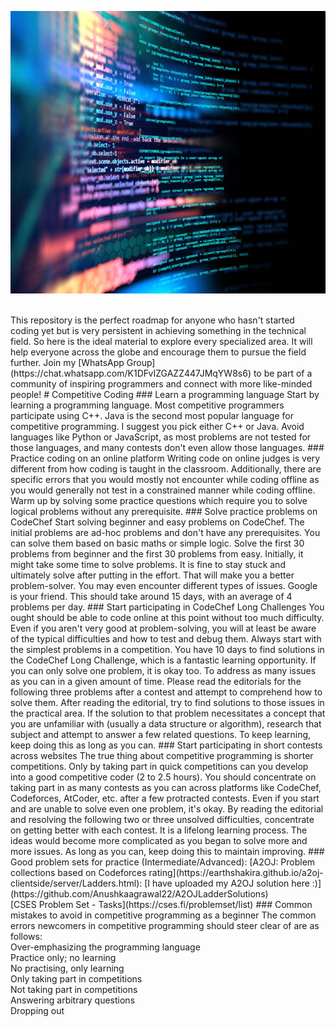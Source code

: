 
<p align="center">
<img src="./assets/img/intro.jpg" width="612" height = "452"><br/><br/>
</p>
This repository is the perfect roadmap for anyone who hasn't started coding yet but is very persistent in achieving something in the technical field. So here is the ideal material to explore every specialized area. It will help everyone across the globe and encourage them to pursue the field further.
Join my [WhatsApp Group](https://chat.whatsapp.com/K1DFvIZGAZZ447JMqYW8s6) to be part of a community of inspiring programmers and connect with more like-minded people!
# Competitive Coding
### Learn a programming language
Start by learning a programming language. Most competitive programmers participate using C++. Java is the second most popular language for competitive programming. I suggest you pick either C++ or Java. Avoid languages like Python or JavaScript, as most problems are not tested for those languages, and many contests don't even allow those languages.
### Practice coding on an online platform
Writing code on online judges is very different from how coding is taught in the classroom. Additionally, there are specific errors that you would mostly not encounter while coding offline as you would generally not test in a constrained manner while coding offline. Warm up by solving some practice questions which require you to solve logical problems without any prerequisite.
### Solve practice problems on CodeChef
Start solving beginner and easy problems on CodeChef. The initial problems are ad-hoc problems and don't have any prerequisites. You can solve them based on basic maths or simple logic. Solve the first 30 problems from beginner and the first 30 problems from easy. Initially, it might take some time to solve problems. It is fine to stay stuck and ultimately solve after putting in the effort. That will make you a better problem-solver. You may even encounter different types of issues. Google is your friend.
This should take around 15 days, with an average of 4 problems per day.
### Start participating in CodeChef Long Challenges
You ought should be able to code online at this point without too much difficulty. Even if you aren't very good at problem-solving, you will at least be aware of the typical difficulties and how to test and debug them. Always start with the simplest problems in a competition.
You have 10 days to find solutions in the CodeChef Long Challenge, which is a fantastic learning opportunity. If you can only solve one problem, it is okay too. To address as many issues as you can in a given amount of time.
Please read the editorials for the following three problems after a contest and attempt to comprehend how to solve them. After reading the editorial, try to find solutions to those issues in the practical area. If the solution to that problem necessitates a concept that you are unfamiliar with (usually a data structure or algorithm), research that subject and attempt to answer a few related questions.
To keep learning, keep doing this as long as you can.
### Start participating in short contests across websites
The true thing about competitive programming is shorter competitions. Only by taking part in quick competitions can you develop into a good competitive coder (2 to 2.5 hours).
You should concentrate on taking part in as many contests as you can across platforms like CodeChef, Codeforces, AtCoder, etc. after a few protracted contests. Even if you start and are unable to solve even one problem, it's okay. By reading the editorial and resolving the following two or three unsolved difficulties, concentrate on getting better with each contest. It is a lifelong learning process. The ideas would become more complicated as you began to solve more and more issues.
As long as you can, keep doing this to maintain improving.
### Good problem sets for practice (Intermediate/Advanced):
[A2OJ: Problem collections based on Codeforces rating](https://earthshakira.github.io/a2oj-clientside/server/Ladders.html): [I have uploaded my A2OJ solution here :)](https://github.com/Anushkaagrawal22/A2OJLadderSolutions)<br/>
[CSES Problem Set - Tasks](https://cses.fi/problemset/list)
### Common mistakes to avoid in competitive programming as a beginner
The common errors newcomers in competitive programming should steer clear of are as follows:<br/>
Over-emphasizing the programming language <br/>
Practice only; no learning <br/>
No practising, only learning <br/>
Only taking part in competitions <br/>
Not taking part in competitions <br/>
Answering arbitrary questions <br/>
Dropping out